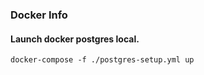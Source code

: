 ### Docker Info

#### Launch docker postgres local.
```console
docker-compose -f ./postgres-setup.yml up 
```